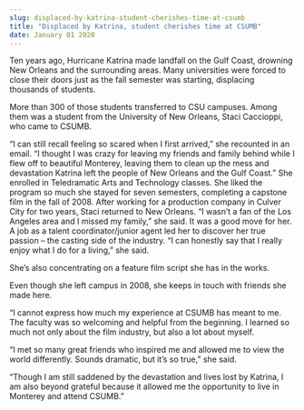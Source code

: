 ```yaml
---
slug: displaced-by-katrina-student-cherishes-time-at-csumb
title: "Displaced by Katrina, student cherishes time at CSUMB"
date: January 01 2020
---
```


 
<p>
  Ten years ago, Hurricane Katrina made landfall on the Gulf Coast, drowning New
  Orleans and the surrounding areas. Many universities were forced to close
  their doors just as the fall semester was starting, displacing thousands of
  students.
</p>
<p>
  More than 300 of those students transferred to CSU campuses. Among them was a
  student from the University of New Orleans, Staci Caccioppi, who came to
  CSUMB.
</p>
<p>
  “I can still recall feeling so scared when I first arrived,” she recounted in
  an email. “I thought I was crazy for leaving my friends and family behind
  while I flew off to beautiful Monterey, leaving them to clean up the mess and
  devastation Katrina left the people of New Orleans and the Gulf Coast.” She
  enrolled in Teledramatic Arts and Technology classes. She liked the program so
  much she stayed for seven semesters, completing a capstone film in the fall of
  2008. After working for a production company in Culver City for two years,
  Staci returned to New Orleans. “I wasn’t a fan of the Los Angeles area and I
  missed my family,” she said. It was a good move for her. A job as a talent
  coordinator/junior agent led her to discover her true passion – the casting
  side of the industry. “I can honestly say that I really enjoy what I do for a
  living,” she said.
</p>
<p>She’s also concentrating on a feature film script she has in the works.</p>
<p>
  Even though she left campus in 2008, she keeps in touch with friends she made
  here.
</p>
<p>
  “I cannot express how much my experience at CSUMB has meant to me. The faculty
  was so welcoming and helpful from the beginning. I learned so much not only
  about the film industry, but also a lot about myself.
</p>
<p>
  “I met so many great friends who inspired me and allowed me to view the world
  differently. Sounds dramatic, but it’s so true," she said.
</p>
<p>
  “Though I am still saddened by the devastation and lives lost by Katrina, I am
  also beyond grateful because it allowed me the opportunity to live in Monterey
  and attend CSUMB.”
</p>
 
